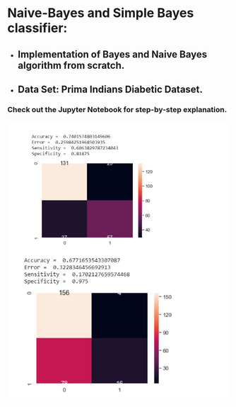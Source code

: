# Naive-Bayes and Simple Bayes classifier:

* ## Implementation of Bayes and Naive Bayes algorithm from scratch.
* ## Data Set: Prima Indians Diabetic Dataset.

### Check out the Jupyter Notebook for step-by-step explanation.

![Naive Bayes Result](https://github.com/hhhpv/Naive-Bayes-and-Simple-Bayes-Classifier-on-Prima-Indians-Dataset-from-Scratch/blob/master/Naive_bayes_Image.jpg)
![Bayes Image Result](https://github.com/hhhpv/Naive-Bayes-and-Simple-Bayes-Classifier-on-Prima-Indians-Dataset-from-Scratch/blob/master/Bayes_Image.jpg)
